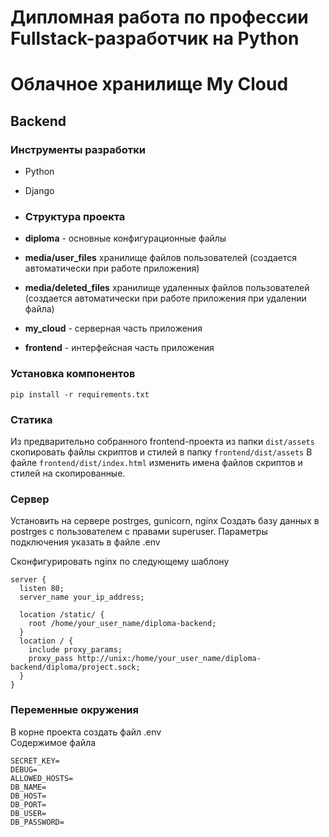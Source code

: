 # Дипломная работа по профессии Fullstack-разработчик на Python

# Облачное хранилище My Cloud

## Backend

### Инструменты разработки

- Python
- Django
 
- ### Структура проекта

- **diploma** - основные конфигурационные файлы 
- **media/user_files** хранилище файлов пользователей (создается автоматически при работе приложения)
- **media/deleted_files** хранилище удаленных файлов пользователей (создается автоматически при работе приложения при удалении файла)
- **my_cloud** - серверная часть приложения
- **frontend** - интерфейсная часть приложения

### Установка компонентов

`pip install -r requirements.txt`

### Статика

Из предварительно собранного frontend-проекта из папки `dist/assets` скопировать файлы скриптов и стилей в папку `frontend/dist/assets`
В файле `frontend/dist/index.html` изменить имена файлов скриптов и стилей на скопированные.

### Сервер

Установить на сервере postrges, gunicorn, nginx
Создать базу данных в postrges с пользователем с правами superuser. Параметры подключения указать в файле .env

Сконфигурировать nginx по следующему шаблону

```
server {
  listen 80;
  server_name your_ip_address;

  location /static/ {
    root /home/your_user_name/diploma-backend;
  }
  location / {
    include proxy_params;
    proxy_pass http://unix:/home/your_user_name/diploma-backend/diploma/project.sock;
  }
}
```

### Переменные окружения
В корне проекта создать файл .env<br>
Содержимое файла<br>
```
SECRET_KEY=
DEBUG=
ALLOWED_HOSTS=
DB_NAME=
DB_HOST=
DB_PORT=
DB_USER=
DB_PASSWORD=
```
